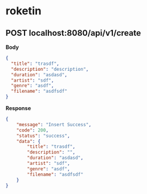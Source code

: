 # roketin


## POST localhost:8080/api/v1/create
**Body**
```json
{
  "title": "trasdf",
  "description": "description",
  "duration": "asdasd",
  "artist": "sdf",
  "genre": "asdf",
  "filename": "asdfsdf"
}
```
**Response** 
```json
{
    "message": "Insert Success",
    "code": 200,
    "status": "success",
    "data": {
        "title": "trasdf",
        "description": "",
        "duration": "asdasd",
        "artist": "sdf",
        "genre": "asdf",
        "filename": "asdfsdf"
    }
}
```
